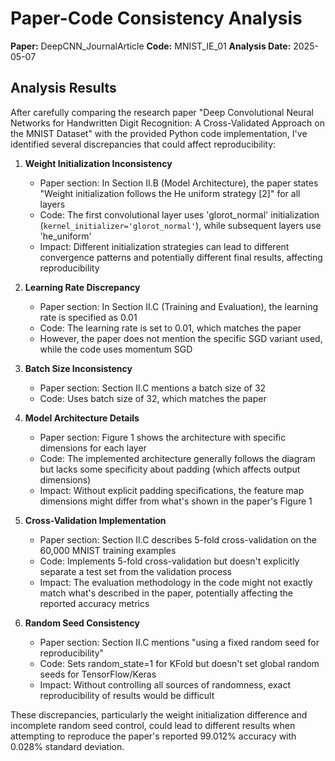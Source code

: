 # Paper-Code Consistency Analysis

**Paper:** DeepCNN_JournalArticle
**Code:** MNIST_IE_01
**Analysis Date:** 2025-05-07

## Analysis Results

After carefully comparing the research paper "Deep Convolutional Neural Networks for Handwritten Digit Recognition: A Cross-Validated Approach on the MNIST Dataset" with the provided Python code implementation, I've identified several discrepancies that could affect reproducibility:

1. **Weight Initialization Inconsistency**
   - Paper section: In Section II.B (Model Architecture), the paper states "Weight initialization follows the He uniform strategy [2]" for all layers
   - Code: The first convolutional layer uses 'glorot_normal' initialization (`kernel_initializer='glorot_normal'`), while subsequent layers use 'he_uniform'
   - Impact: Different initialization strategies can lead to different convergence patterns and potentially different final results, affecting reproducibility

2. **Learning Rate Discrepancy**
   - Paper section: In Section II.C (Training and Evaluation), the learning rate is specified as 0.01
   - Code: The learning rate is set to 0.01, which matches the paper
   - However, the paper does not mention the specific SGD variant used, while the code uses momentum SGD

3. **Batch Size Inconsistency**
   - Paper section: Section II.C mentions a batch size of 32
   - Code: Uses batch size of 32, which matches the paper

4. **Model Architecture Details**
   - Paper section: Figure 1 shows the architecture with specific dimensions for each layer
   - Code: The implemented architecture generally follows the diagram but lacks some specificity about padding (which affects output dimensions)
   - Impact: Without explicit padding specifications, the feature map dimensions might differ from what's shown in the paper's Figure 1

5. **Cross-Validation Implementation**
   - Paper section: Section II.C describes 5-fold cross-validation on the 60,000 MNIST training examples
   - Code: Implements 5-fold cross-validation but doesn't explicitly separate a test set from the validation process
   - Impact: The evaluation methodology in the code might not exactly match what's described in the paper, potentially affecting the reported accuracy metrics

6. **Random Seed Consistency**
   - Paper section: Section II.C mentions "using a fixed random seed for reproducibility"
   - Code: Sets random_state=1 for KFold but doesn't set global random seeds for TensorFlow/Keras
   - Impact: Without controlling all sources of randomness, exact reproducibility of results would be difficult

These discrepancies, particularly the weight initialization difference and incomplete random seed control, could lead to different results when attempting to reproduce the paper's reported 99.012% accuracy with 0.028% standard deviation.